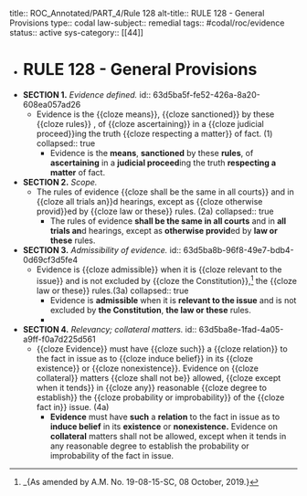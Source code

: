 title:: ROC_Annotated/PART_4/Rule 128
alt-title:: RULE 128 - General Provisions
type:: codal
law-subject:: remedial
tags:: #codal/roc/evidence
status:: active
sys-category:: [[44]]

- # RULE 128 - General Provisions
- **SECTION 1.** *Evidence defined.*
  id:: 63d5ba5f-fe52-426a-8a20-608ea057ad26
	- Evidence is the {{cloze means}}, {{cloze sanctioned}} by these {{cloze rules}} , of {{cloze ascertaining}} in a {{cloze judicial proceed}}ing the truth {{cloze respecting a matter}} of fact. (1)
	  collapsed:: true
		- Evidence is the **means**, **sanctioned** by these **rules**, of **ascertaining** in a **judicial proceed**ing the truth **respecting a matter** of fact.
- **SECTION 2.** *Scope.*
	- The rules of evidence {{cloze shall be the same in all courts}} and in {{cloze all trials an}}d hearings, except as {{cloze otherwise provid}}ed by {{cloze law or these}} rules. (2a)
	  collapsed:: true
		- The rules of evidence **shall be the same in all courts** and in **all trials an**d hearings, except as **otherwise provid**ed by **law or these** rules.
- **SECTION 3.** *Admissibility of evidence.*
  id:: 63d5ba8b-96f8-49e7-bdb4-0d69cf3d5fe4
	- Evidence is {{cloze admissible}} when it is {{cloze relevant to the issue}} and is not excluded by {{cloze the Constitution}},[^1] the {{cloze law or these}} rules.(3a)
	  collapsed:: true
		- Evidence is **admissible** when it is **relevant to the issue** and is not excluded by **the Constitution**, **the law or these** rules.
		- [^1]: _{As amended by A.M. No. 19-08-15-SC, 08 October, 2019.}
- **SECTION 4.** *Relevancy; collateral matters.*
  id:: 63d5ba8e-1fad-4a05-a9ff-f0a7d225d561
	- {{cloze Evidence}} must have {{cloze such}} a {{cloze relation}} to the fact in issue as to {{cloze induce belief}} in its {{cloze existence}} or {{cloze nonexistence}}. Evidence on {{cloze collateral}} matters {{cloze shall not be}} allowed, {{cloze except when it tends}} in {{cloze any}} reasonable {{cloze degree to establish}} the {{cloze probability or improbability}} of the {{cloze fact in}} issue. (4a)
		- **Evidence** must have **such** a **relation** to the fact in issue as to **induce belief** in its **existence** or **nonexistence.** Evidence on **collateral** matters shall not be allowed, except when it tends in any reasonable degree to establish the probability or improbability of the fact in issue.